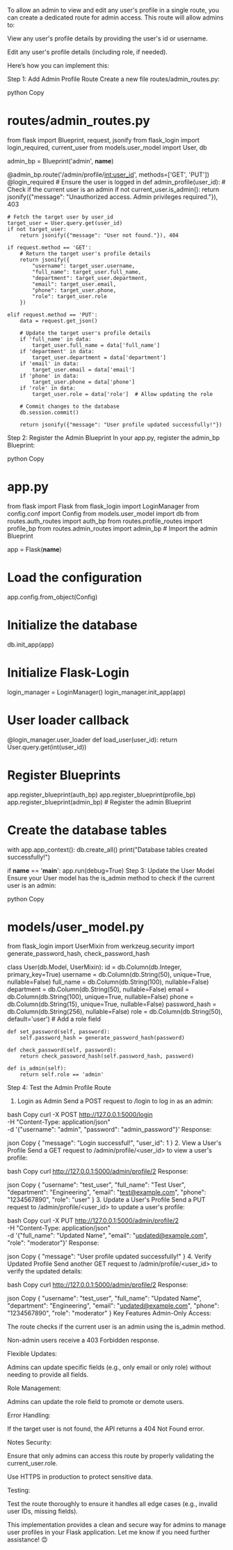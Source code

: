 To allow an admin to view and edit any user's profile in a single route, you can create a dedicated route for admin access. This route will allow admins to:

View any user's profile details by providing the user's id or username.

Edit any user's profile details (including role, if needed).

Here’s how you can implement this:

Step 1: Add Admin Profile Route
Create a new file routes/admin_routes.py:

python
Copy
# routes/admin_routes.py

from flask import Blueprint, request, jsonify
from flask_login import login_required, current_user
from models.user_model import User, db

admin_bp = Blueprint('admin', __name__)

@admin_bp.route('/admin/profile/<int:user_id>', methods=['GET', 'PUT'])
@login_required  # Ensure the user is logged in
def admin_profile(user_id):
    # Check if the current user is an admin
    if not current_user.is_admin():
        return jsonify({"message": "Unauthorized access. Admin privileges required."}), 403

    # Fetch the target user by user_id
    target_user = User.query.get(user_id)
    if not target_user:
        return jsonify({"message": "User not found."}), 404

    if request.method == 'GET':
        # Return the target user's profile details
        return jsonify({
            "username": target_user.username,
            "full_name": target_user.full_name,
            "department": target_user.department,
            "email": target_user.email,
            "phone": target_user.phone,
            "role": target_user.role
        })

    elif request.method == 'PUT':
        data = request.get_json()

        # Update the target user's profile details
        if 'full_name' in data:
            target_user.full_name = data['full_name']
        if 'department' in data:
            target_user.department = data['department']
        if 'email' in data:
            target_user.email = data['email']
        if 'phone' in data:
            target_user.phone = data['phone']
        if 'role' in data:
            target_user.role = data['role']  # Allow updating the role

        # Commit changes to the database
        db.session.commit()

        return jsonify({"message": "User profile updated successfully!"})
Step 2: Register the Admin Blueprint
In your app.py, register the admin_bp Blueprint:

python
Copy
# app.py

from flask import Flask
from flask_login import LoginManager
from config.conf import Config
from models.user_model import db
from routes.auth_routes import auth_bp
from routes.profile_routes import profile_bp
from routes.admin_routes import admin_bp  # Import the admin Blueprint

app = Flask(__name__)

# Load the configuration
app.config.from_object(Config)

# Initialize the database
db.init_app(app)

# Initialize Flask-Login
login_manager = LoginManager()
login_manager.init_app(app)

# User loader callback
@login_manager.user_loader
def load_user(user_id):
    return User.query.get(int(user_id))

# Register Blueprints
app.register_blueprint(auth_bp)
app.register_blueprint(profile_bp)
app.register_blueprint(admin_bp)  # Register the admin Blueprint

# Create the database tables
with app.app_context():
    db.create_all()
    print("Database tables created successfully!")

if __name__ == '__main__':
    app.run(debug=True)
Step 3: Update the User Model
Ensure your User model has the is_admin method to check if the current user is an admin:

python
Copy
# models/user_model.py

from flask_login import UserMixin
from werkzeug.security import generate_password_hash, check_password_hash

class User(db.Model, UserMixin):
    id = db.Column(db.Integer, primary_key=True)
    username = db.Column(db.String(50), unique=True, nullable=False)
    full_name = db.Column(db.String(100), nullable=False)
    department = db.Column(db.String(50), nullable=False)
    email = db.Column(db.String(100), unique=True, nullable=False)
    phone = db.Column(db.String(15), unique=True, nullable=False)
    password_hash = db.Column(db.String(256), nullable=False)
    role = db.Column(db.String(50), default='user')  # Add a role field

    def set_password(self, password):
        self.password_hash = generate_password_hash(password)

    def check_password(self, password):
        return check_password_hash(self.password_hash, password)

    def is_admin(self):
        return self.role == 'admin'
Step 4: Test the Admin Profile Route
1. Login as Admin
Send a POST request to /login to log in as an admin:

bash
Copy
curl -X POST http://127.0.0.1:5000/login \
-H "Content-Type: application/json" \
-d '{"username": "admin", "password": "admin_password"}'
Response:

json
Copy
{
  "message": "Login successful!",
  "user_id": 1
}
2. View a User's Profile
Send a GET request to /admin/profile/<user_id> to view a user's profile:

bash
Copy
curl http://127.0.0.1:5000/admin/profile/2
Response:

json
Copy
{
  "username": "test_user",
  "full_name": "Test User",
  "department": "Engineering",
  "email": "test@example.com",
  "phone": "1234567890",
  "role": "user"
}
3. Update a User's Profile
Send a PUT request to /admin/profile/<user_id> to update a user's profile:

bash
Copy
curl -X PUT http://127.0.0.1:5000/admin/profile/2 \
-H "Content-Type: application/json" \
-d '{"full_name": "Updated Name", "email": "updated@example.com", "role": "moderator"}'
Response:

json
Copy
{
  "message": "User profile updated successfully!"
}
4. Verify Updated Profile
Send another GET request to /admin/profile/<user_id> to verify the updated details:

bash
Copy
curl http://127.0.0.1:5000/admin/profile/2
Response:

json
Copy
{
  "username": "test_user",
  "full_name": "Updated Name",
  "department": "Engineering",
  "email": "updated@example.com",
  "phone": "1234567890",
  "role": "moderator"
}
Key Features
Admin-Only Access:

The route checks if the current user is an admin using the is_admin method.

Non-admin users receive a 403 Forbidden response.

Flexible Updates:

Admins can update specific fields (e.g., only email or only role) without needing to provide all fields.

Role Management:

Admins can update the role field to promote or demote users.

Error Handling:

If the target user is not found, the API returns a 404 Not Found error.

Notes
Security:

Ensure that only admins can access this route by properly validating the current_user.role.

Use HTTPS in production to protect sensitive data.

Testing:

Test the route thoroughly to ensure it handles all edge cases (e.g., invalid user IDs, missing fields).

This implementation provides a clean and secure way for admins to manage user profiles in your Flask application. Let me know if you need further assistance! 😊